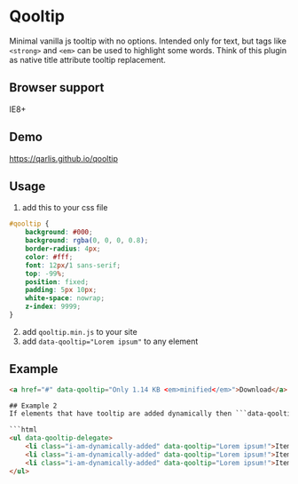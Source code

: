 # Qooltip

Minimal vanilla js tooltip with no options. Intended only for text, but tags like ```<strong>``` and ```<em>``` can be used to highlight some words. Think of this plugin as native title attribute tooltip replacement.

## Browser support
IE8+

## Demo
https://qarlis.github.io/qooltip

## Usage
1) add this to your css file

```css
#qooltip {
    background: #000;
    background: rgba(0, 0, 0, 0.8);
    border-radius: 4px;
    color: #fff;
    font: 12px/1 sans-serif;
    top: -99%;
    position: fixed;
    padding: 5px 10px;
    white-space: nowrap;
    z-index: 9999;
}
```

2) add ```qooltip.min.js``` to your site <br>
3) add ```data-qooltip="Lorem ipsum"``` to any element

## Example

```html
<a href="#" data-qooltip="Only 1.14 KB <em>minified</em>">Download</a>

## Example 2
If elements that have tooltip are added dynamically then ```data-qooltip-delegate``` attribute needs to be added to one of the parents.

```html
<ul data-qooltip-delegate>
    <li class="i-am-dynamically-added" data-qooltip="Lorem ipsum!">Item 1</li>
    <li class="i-am-dynamically-added" data-qooltip="Lorem ipsum!">Item 2</li>
    <li class="i-am-dynamically-added" data-qooltip="Lorem ipsum!">Item 3</li>
</ul>
```
